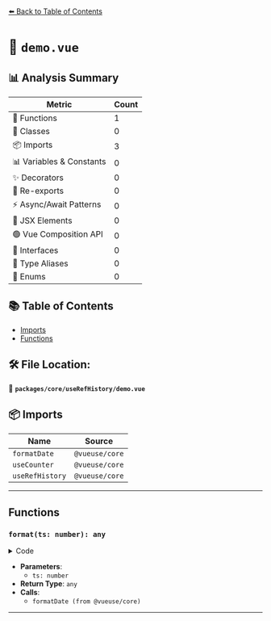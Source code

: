 [⬅️ Back to Table of Contents](../../../index.md)

# 📄 `demo.vue`

## 📊 Analysis Summary

| Metric | Count |
|--------|-------|
| 🔧 Functions | 1 |
| 🧱 Classes | 0 |
| 📦 Imports | 3 |
| 📊 Variables & Constants | 0 |
| ✨ Decorators | 0 |
| 🔄 Re-exports | 0 |
| ⚡ Async/Await Patterns | 0 |
| 💠 JSX Elements | 0 |
| 🟢 Vue Composition API | 0 |
| 📐 Interfaces | 0 |
| 📑 Type Aliases | 0 |
| 🎯 Enums | 0 |

## 📚 Table of Contents

- [Imports](#imports)
- [Functions](#functions)

## 🛠️ File Location:
📂 **`packages/core/useRefHistory/demo.vue`**

## 📦 Imports

| Name | Source |
|------|--------|
| `formatDate` | `@vueuse/core` |
| `useCounter` | `@vueuse/core` |
| `useRefHistory` | `@vueuse/core` |


---

## Functions

### `format(ts: number): any`

<details><summary>Code</summary>

```ts
function format(ts: number) {
  return formatDate(new Date(ts), 'YYYY-MM-DD HH:mm:ss')
}
```
</details>

- **Parameters**:
  - `ts: number`
- **Return Type**: `any`
- **Calls**:
  - `formatDate (from @vueuse/core)`

---